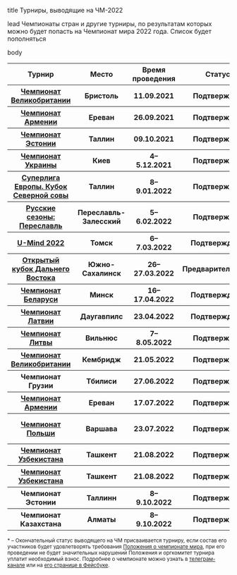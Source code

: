 title
Турниры, выводящие на ЧМ-2022

lead
Чемпионаты стран и другие турниры, по результатам которых можно будет попасть на Чемпионат мира 2022 года. Список будет пополняться

body
<table class="uk-table uk-table-divider uk-table-hover">
<thead>
  <tr>
  <th>Турнир</th>
  <th>Место</th>
  <th>Время проведения</th>
  <th>Статус</th>
  <th>Подробнее</th>
  <th>Путёвка на ЧМ</th>
  </tr>
</thead>
<tbody>
<tr>
  <th><a href="https://rating.chgk.info/tournament/6114">Чемпионат Великобритании</a></th>
  <th>Бристоль</th>
  <th>11.09.2021</th>
  <th>Подтверждён</th>
  <th><a href="http://london.chgk.info/chv-2020-information/">Сайт</a></th>
  <th><a href="https://rating.chgk.info/team/48869">2,5 человека</a></th>
  </tr>
<tr>
  <th><a href="https://rating.chgk.info/tournament/7483">Чемпионат Армении</a></th>
  <th>Ереван</th>
  <th>26.09.2021</th>
  <th>Подтверждён</th>
  <th>-</th>
  <th><a href="https://rating.chgk.info/team/56664">Арагаст</a></th>
  </tr>
<tr>
  <th><a href="https://rating.chgk.info/tournament/7480">Чемпионат Эстонии</a></th>
  <th>Таллин</th>
  <th>09.10.2021</th>
  <th>Подтверждён</th>
  <th><a href="http://so-va.online/che2021">Сайт</a></th>
  <th><a href="https://rating.chgk.info/team/65510">Панические атаки</a></th>
  </tr>
<tr>
  <th><a href="https://rating.chgk.info/tournament/7666">Чемпионат Украины</a></th>
  <th>Киев</th>
  <th>4–5.12.2021</th>
  <th>Подтверждён</th>
  <th><a href="https://t.me/LigaUK/358">Пост об итогах</a></th>
  <th><a href="https://rating.chgk.info/team/308">Номер 6</a></th>
  </tr>
<tr>
  <th><a href="https://rating.chgk.info/tournament/7638">Суперлига Европы. Кубок Северной совы</a></th>
  <th>Таллин</th>
  <th>8–9.01.2022</th>
  <th>Подтверждён</a></th>
  <th><a href="https://t.me/SevsovaESL">Тг-канал</a></th>
  <th><a href="https://rating.chgk.info/team/316">Минус один</a></th>
  </tr>
<tr>
  <th><a href="https://rating.chgk.info/tournament/7573">Русские сезоны: Переславль</a></th>
  <th>Переславль-Залесский</th>
  <th>5–6.02.2022</th>
  <th>Подтверждён</th>
  <th><a href="https://vk.com/saisonsrusses_chgk">Вк</a>, <a href="https://t.me/saisons_russes">Тг</a>, <a href="https://www.facebook.com/groups/483568116405027/">Фб</a></th>
  <th><a href="https://rating.chgk.info/team/670">Ксеп</a></th>
  </tr>
<tr>
  <th><a href="https://rating.chgk.info/tournament/7259">U-Mind 2022</a></th>
  <th>Томск</th>
  <th>6–7.03.2022</th>
  <th>Подтверждён<a href="#status">*</a></th>
  <th><a href="https://t.me/umindgames">Тг</a>, <a href="http://vk.com/umindgames">Вк</a></th>
  <th><a href="https://rating.chgk.info/team/59419">Gay Берилья</a></th>
  </tr>
<tr>
  <th><a href="https://rating.chgk.info/tournament/7773">Открытый кубок Дальнего Востока</a></th>
  <th>Южно-Сахалинск</th>
  <th>26–27.03.2022</th>
  <th>Предварительный<a href="#status">*</a></th>
  <th><a href="https://t.me/dvcup">Тг-канал</a></th>
  <th>Пока неизвестно</th>
  </tr>
<tr>
  <th><a href="https://rating.chgk.info/tournament/7931">Чемпионат Беларуси</a></th>
  <th>Минск</th>
  <th>16–17.04.2022</th>
  <th>Подтверждён<a href="#status">*</a></th>
  <th>-</th>
  <th><a href="https://rating.chgk.info/team/51739">Зоопарк</a></th>
  </tr>
<tr>
  <th><a href="https://rating.chgk.info/tournament/7903">Чемпионат Латвии</a></th>
  <th>Даугавпилс</th>
  <th>23.04.2022</th>
  <th>Подтверждён<a href="#status">*</a></th>
  <th><a href="https://t.me/dvcup">Тг-канал</a></th>
  <th><a href="https://rating.chgk.info/team/4032">X-promt</a></th>
  </tr>
<tr>
  <th><a href="https://rating.chgk.info/tournament/8059">Чемпионат Литвы</a></th>
  <th>Вильнюс</th>
  <th>7–8.05.2022</th>
  <th>Подтверждён</th>
  <th><a href="http://www.chgk.lt/?page_id=99">Сайт</a></th>
  <th><a href="https://rating.chgk.info/team/86975">LT United</a></th>
  </tr>
<tr>
  <th><a href="https://rating.chgk.info/tournament/7805">Чемпионат Великобритании</a></th>
  <th>Кембридж</th>
  <th>21.05.2022</th>
  <th>Подтверждён</th>
  <th><a href="https://www.facebook.com/groups/London.Chto.Gde.Kogda/">Фб</a></th>
  <th><a href="https://rating.chgk.info/team/6651">Жрецы Хамона</a></th>
  </tr>
<tr>
  <th>Чемпионат Грузии</th>
  <th>Тбилиси</th>
  <th>27.06.2022</th>
  <th>Подтверждён</th>
  <th><a href="https://www.facebook.com/events/1052289652163762">Фб</a></th>
  <th><a href="https://rating.chgk.info/team/45284">Динамо</a></th>
  </tr>
<tr>
  <th><a href="https://rating.chgk.info/tournament/8211">Чемпионат Армении</a></th>
  <th>Ереван</th>
  <th>17.07.2022</th>
  <th>Подтверждён</th>
  <th><a href="https://www.facebook.com/groups/iGame.am/posts/5446591812070831/">Фб</a></th>
  <th><a href="https://rating.chgk.info/team/56664">Арагаст</a></th>
  </tr>
<tr>
  <th><a href="https://rating.chgk.info/tournament/8178">Чемпионат Польши</a></th>
  <th>Варшава</th>
  <th>23.07.2022</th>
  <th>Подтверждён</th>
  <th><a href="https://www.facebook.com/groups/792401147637501">Фб</a></th>
  <th><a href="https://rating.chgk.info/team/77174">Polish Space Marines</a></th>
  </tr>
<tr>
  <th><a href="https://rating.chgk.info/tournament/8287">Чемпионат Узбекистана</a></th>
  <th>Ташкент</th>
  <th>21.08.2022</th>
  <th>Подтверждён</th>
  <th><a href="https://t.me/zakovat/5925">Телеграм</a></th>
  <th><a href="https://rating.chgk.info/team/2909">Мистерия</a></th>
  </tr>
<tr>
  <th><a href="https://rating.chgk.info/tournament/8287">Чемпионат Узбекистана</a></th>
  <th>Ташкент</th>
  <th>21.08.2022</th>
  <th>Подтверждён</th>
  <th><a href="https://t.me/zakovat/5925">Телеграм</a></th>
  <th><a href="https://rating.chgk.info/team/2909">Мистерия</a></th>
  </tr>
<tr>
  <th>Чемпионат Эстонии</th>
  <th>Таллинн</th>
  <th>8–9.10.2022</th>
  <th>Подтверждён</th>
  <th><a href="https://www.facebook.com/groups/oche2022">Фейсбук</a></th>
  <th>Ещё неизвестен</th>
  </tr>
<tr>
  <th>Чемпионат Казахстана</a></th>
  <th>Алматы</th>
  <th>8–9.10.2022</th>
  <th>Подтверждён</th>
  <th><a href="https://www.facebook.com/groups/425152901558386">Фейсбук</a></th>
  <th>Ещё неизвестен</th>
  </tr>
</tbody>
</table>

<small><a name="status"></a>* – Окончательный статус выводящего на ЧМ присваивается турниру, если состав его участников будет удовлетворять требования [Положения о чемпионате мира](https://www.maii.li/docs/2022-01-06-polozhenie-o-chempionate-mira/), при его проведении не будет значительных нарушений Положения и оргкомитет турнира уплатит необходимый взнос. Подробнее о чемпионате можно узнать в [телеграм-канале](https://t.me/worldchamp_maii) или на [его странице в Фейсбуке](https://www.facebook.com/worldchamp.maii).</small>
